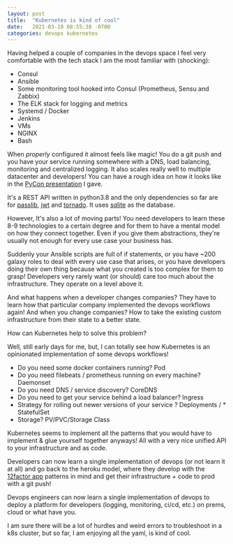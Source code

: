 ```yaml
---
layout: post
title:  "Kubernetes is kind of cool"
date:   2021-03-10 08:55:38 -0700
categories: devops kubernetes
---
```


Having helped a couple of companies in the devops space I feel very comfortable with the tech stack I am the most familiar with (shocking):
* Consul
* Ansible
* Some monitoring tool hooked into Consul (Prometheus, Sensu and Zabbix)
* The ELK stack for logging and metrics
* Systemd / Docker
* Jenkins
* VMs
* NGINX
* Bash

When *properly* configured it almost feels like magic! You do a git push and you have your service running somewhere with a DNS, load balancing, monitoring and centralized logging. It also scales really well to multiple datacenter and developers! You can have a rough idea on how it looks like in the [PyCon presentation](https://www.youtube.com/watch?v=HuV0_AbDgYk) I gave.


It's a REST API written in python3.8 and the only dependencies so far are for [passlib](https://passlib.readthedocs.io/en/stable/), [jwt](https://pyjwt.readthedocs.io/en/latest/) and [tornado](http://tornadoweb.org/en/stable/web.html). It uses [sqlite](https://www.sqlite.org/index.html) as the database.

However, It's also a lot of moving parts! You need developers to learn these 8-9 technologies to a certain degree and for them to have a mental model on how they connect together. Even if you give them abstractions, they're usually not enough for every use case your business has.

Suddenly your Ansible scripts are full of if statements, or you have ~200 galaxy roles to deal with every use case that arises, or you have developers doing their own thing because what you created is too complex for them to grasp! Developers very rarely want (or should) care too much about the infrastructure. They operate on a level above it.

And what happens when a developer changes companies? They have to learn how that particular company implemented the devops workflows again! And when you change companies? How to take the existing custom infrastructure from their state to a better state.

How can Kubernetes help to solve this problem?

Well, still early days for me, but, I can totally see how Kubernetes is an opinionated implementation of some devops workflows! 

* Do you need some docker containers running? Pod
* Do you need filebeats / prometheus running on every machine? Daemonset
* Do you need DNS / service discovery? CoreDNS
* Do you need to get your service behind a load balancer? Ingress
* Strategy for rolling out newer versions of your service ? Deployments / * StatefulSet
* Storage? PV/PVC/Storage Class 

Kubernetes seems to implement all the patterns that you would have to implement & glue yourself together anyways! All with a very nice unified API to your infrastructure and as code.

Developers can now learn a single implementation of devops (or not learn it at all) and go back to the heroku model, where they develop with the [12factor app](https://12factor.net) patterns in mind and get their infrastructure + code to prod with a git push!

Devops engineers can now learn a single implementation of devops to deploy a platform for developers (logging, monitoring, ci/cd, etc.) on prems, cloud or what have you.

I am sure there will be a lot of hurdles and weird errors to troubleshoot in a k8s cluster, but so far, I am enjoying all the yaml, is kind of cool.
